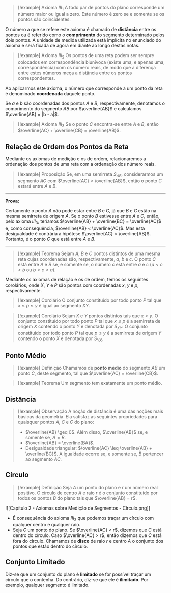 
> [!example] Axioma $III_1$
> A todo par de pontos do plano corresponde um número maior ou igual a zero. Este número é zero se e somente se os pontos são coincidentes.

O número a que se refere este axioma é chamado de **distância** entre os pontos ou é referido como o **comprimento** do segmento determinado pelos dois pontos. A unidade de medida utilizada está implícita no enunciado do axioma e será fixada de agora em diante ao longo destas notas.

> [!example] Axioma $III_2$
> Os pontos de uma reta podem ser sempre colocados em correspondência biunívoca (existe uma, e apenas uma, correspondência) com os número reais, de modo que a diferença entre estes números meça a distância entre os pontos correspondentes.

Ao aplicarmos este axioma, o número que corresponde a um ponto da reta é denominado **coordenada** daquele ponto.

Se $a$ e $b$ são coordenadas dos pontos $A$ e $B$, respectivamente, denotamos o comprimento do segmento $AB$ por $\overline{AB}$ e calculamos $\overline{AB} = |b - a|$.

> [!example] Axioma $III_3$
> Se o ponto $C$ encontra-se entre $A$ e $B$, então $\overline{AC} + \overline{CB} = \overline{AB}$.

## Relação de Ordem dos Pontos da Reta

Mediante os axiomas de medição e os de ordem, relacionaremos a ordenação dos pontos de uma reta com a ordenação dos número reais.

> [!example] Proposição
> Se, em uma semirreta $S_{AB}$, considerarmos um segmento $AC$ com $\overline{AC} < \overline{AB}$, então o ponto $C$ estará entre $A$ e $B$.

---

**Prova:**

Certamente o ponto $A$ não pode estar entre $B$ e $C$, já que $B$ e $C$ estão na mesma semirreta de origem $A$. Se o ponto $B$ estivesse entre $A$ e $C$, então, pelo axioma $III_3$, teríamos $\overline{AB} + \overline{BC} = \overline{AC}$ e, como consequência, $\overline{AB} < \overline{AC}$. Mas esta desigualdade é contrária à hipótese $\overline{AC} < \overline{AB}$. Portanto, é o ponto $C$ que está entre $A$ e $B$.

---

> [!example] Teorema
> Sejam $A$, $B$ e $C$ pontos distintos de uma mesma reta cujas coordenadas são, respectivamente, $a$, $b$ e $c$. O ponto $C$ está entre $A$ e $B$ se, e somente se, o número $c$ está entre $a$ e $c$ ($a < c < b$ ou $b < c < a$).

Mediante os axiomas de relação e os de ordem, temos os seguintes corolários, onde $X$, $Y$ e $P$ são pontos com coordenadas $x$, $y$ e $p$, respectivamente.

> [!example] Corolário
> O conjunto constituído por todo ponto $P$ tal que $x \leq p \leq y$ é igual ao segmento $XY$.

> [!example] Corolário
> Sejam $X$ e $Y$ pontos distintos tais que $x < y$. 
> O conjunto constituído por todo ponto $P$ tal que $x \leq p$ é a semirreta de origem $X$ contendo o ponto $Y$ e denotada por $S_{XY}$. 
> O conjunto constituído por todo ponto $P$ tal que $p \leq y$ é a semirreta de origem $Y$ contendo o ponto $X$ e denotada por $S_{YX}$.

## Ponto Médio

> [!example] Definição
> Chamamos de **ponto médio** do segmento $AB$ um ponto $C$, deste segmento, tal que $\overline{AC} = \overline{CB}$.

> [!example] Teorema
> Um segmento tem exatamente um ponto médio.

## Distância

> [!example] Observação
> A noção de distância é uma das noções mais básicas da geometria. Ela satisfaz as seguintes propriedades para quaisquer pontos $A$, $C$ e $C$ do plano:
> - $\overline{AB} \geq 0$. Além disso, $\overline{AB}$ se, e somente se, $A = B$.
> - $\overline{AB} = \overline{BA}$.
> - Desigualdade triangular: $\overline{AC} \leq \overline{AB} + \overline{BC}$. A igualdade ocorre se, e somente se, $B$ pertencer ao segmento $AC$.

## Círculo

> [!example] Definição
> Seja $A$ um ponto do plano e $r$ um número real positivo. O círculo de centro $A$ e raio $r$ é o conjunto constituído por todos os pontos $B$ do plano tais que $\overline{AB} = r$.

![[Capítulo 2 - Axiomas sobre Medição de Segmentos - Círculo.png]]

- É consequência do axioma $III_2$ que podemos traçar um círculo com qualquer centro e qualquer raio.
- Seja $C$ um ponto do plano. Se $\overline{AC} < r$, dizemos que $C$ está dentro do círculo. Caso $\overline{AC} > r$, então dizemos que $C$ está fora do círculo. Chamamos de **disco** de raio $r$ e centro $A$ o conjunto dos pontos que estão dentro do círculo.

## Conjunto Limitado

Diz-se que um conjunto do plano é **limitado** se for possível traçar um círculo que o contenha. Do contrário, diz-se que ele é **ilimitado**. Por exemplo, qualquer segmento é limitado.

